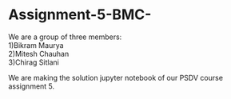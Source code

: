 # Assignment-5-BMC-
We are a group of three members: <br>
1)Bikram Maurya <br>
2)Mitesh Chauhan <br>
3)Chirag Sitlani <br>

We are making the solution jupyter notebook of our PSDV course assignment 5. 
